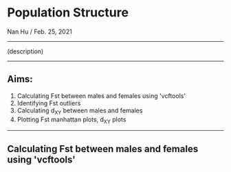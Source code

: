# Population Structure
Nan Hu / Feb. 25, 2021

---

(description)

---
## Aims:
1. Calculating Fst between males and females using 'vcftools'
2. Identifying Fst outliers
3. Calculating d<sub>XY</sub> between males and females
4. Plotting Fst manhattan plots, d<sub>XY</sub> plots
---
## Calculating Fst between males and females using 'vcftools'
